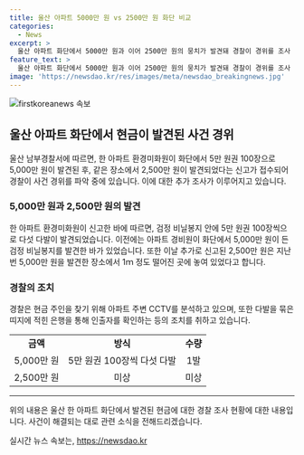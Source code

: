 ```yaml
---
title: 울산 아파트 5000만 원 vs 2500만 원 화단 비교
categories:
  - News
excerpt: >
  울산 아파트 화단에서 5000만 원과 이어 2500만 원의 뭉치가 발견돼 경찰이 경위를 조사 중이다. 화단에서 5만 원권으로 100장씩 다섯 다발이 나왔다는 신고에 이어 1ｍ 떨어진 곳에서 추가로 2500만 원이 발견됐다. 경찰은 CCTV 분석과 띠지에 적힌 은행을 통해 주인을 찾고 있다. 현금은 지난번 5000만 원을 발견한 장소에서 발견됐으며, 이에 대한 의문이 제기되고 있다.
feature_text: >
  울산 아파트 화단에서 5000만 원과 이어 2500만 원의 뭉치가 발견돼 경찰이 경위를 조사 중이다. 화단에서 5만 원권으로 100장씩 다섯 다발이 나왔다는 신고에 이어 1ｍ 떨어진 곳에서 추가로 2500만 원이 발견됐다. 경찰은 CCTV 분석과 띠지에 적힌 은행을 통해 주인을 찾고 있다. 현금은 지난번 5000만 원을 발견한 장소에서 발견됐으며, 이에 대한 의문이 제기되고 있다.
image: 'https://newsdao.kr/res/images/meta/newsdao_breakingnews.jpg'
---
```


<p><img src="https://newsdao.kr/res/images/meta/newsdao_breakingnews.jpg" alt="firstkoreanews 속보" /></p>

<h2 data-ke-size="size26">울산 아파트 화단에서 현금이 발견된 사건 경위</h2>

<p data-ke-size="size16">울산 남부경찰서에 따르면, 한 아파트 환경미화원이 화단에서 5만 원권 100장으로 5,000만 원이 발견된 후, 같은 장소에서 2,500만 원이 발견되었다는 신고가 접수되어 경찰이 사건 경위를 파악 중에 있습니다. 이에 대한 추가 조사가 이루어지고 있습니다.</p>

<h3>5,000만 원과 2,500만 원의 발견</h3>

<p data-ke-size="size16">한 아파트 환경미화원이 신고한 바에 따르면, 검정 비닐봉지 안에 5만 원권 100장씩으로 다섯 다발이 발견되었습니다. 이전에는 아파트 경비원이 화단에서 5,000만 원이 든 검정 비닐봉지를 발견한 바가 있었습니다. 또한 이날 추가로 신고된 2,500만 원은 지난번 5,000만 원을 발견한 장소에서 1ｍ 정도 떨어진 곳에 놓여 있었다고 합니다.</p>

<h3>경찰의 조치</h3>

<p data-ke-size="size16">경찰은 현금 주인을 찾기 위해 아파트 주변 CCTV를 분석하고 있으며, 또한 다발을 묶은 띠지에 적힌 은행을 통해 인출자를 확인하는 등의 조치를 취하고 있습니다.</p>

<table>
  <tr>
    <td style="text-align: center; height: 17px;"><b>금액</b></td>
    <td style="text-align: center; height: 17px;"><b>방식</b></td>
    <td style="text-align: center; height: 17px;"><b>수량</b></td>
  </tr>
  <tr>
    <td style="text-align: center; height: 17px;">5,000만 원</td>
    <td style="text-align: center; height: 17px;">5만 원권 100장씩 다섯 다발</td>
    <td style="text-align: center; height: 17px;">1발</td>
  </tr>
  <tr>
    <td style="text-align: center; height: 17px;">2,500만 원</td>
    <td style="text-align: center; height: 17px;">미상</td>
    <td style="text-align: center; height: 17px;">미상</td>
  </tr>
</table>

<hr>

<p data-ke-size="size16">위의 내용은 울산 한 아파트 화단에서 발견된 현금에 대한 경찰 조사 현황에 대한 내용입니다. 사건이 해결되는 대로 관련 소식을 전해드리겠습니다.</p>
실시간 뉴스 속보는, <a href="https://newsdao.kr" rel="dofollow">https://newsdao.kr</a>


